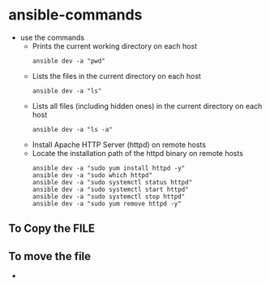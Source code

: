 # ansible-commands 
- use the commands
  - Prints the current working directory on each host 
    ```
    ansible dev -a "pwd"
    ``` 
  - Lists the files in the current directory on each host
    ```
    ansible dev -a "ls"
    ```
  - Lists all files (including hidden ones) in the current directory on each host
    ```
    ansible dev -a "ls -a"
    ```
  - Install Apache HTTP Server (httpd) on remote hosts
  - Locate the installation path of the httpd binary on remote hosts
    ```
    ansible dev -a "sudo yum install httpd -y"
    ansible dev -a "sudo which httpd"
    ansible dev -a "sudo systemctl status httpd"
    ansible dev -a "sudo systemctl start httpd"
    ansible dev -a "sudo systemctl stop httpd"
    ansible dev -a "sudo yum remove httpd -y"
    ```
    
    
## To Copy the FILE

## To move the file
- 


